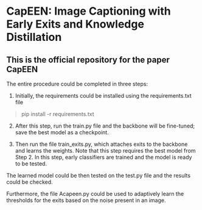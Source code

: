 # CapEEN: Image Captioning with Early Exits and Knowledge Distillation

## This is the official repository for the paper CapEEN
The entire procedure could be completed in three steps:

1. Initially, the requirements could be installed using the requirements.txt file

>pip install -r requirements.txt

2. After this step, run the train.py file and the backbone will be fine-tuned; save the best model as a checkpoint.

3. Then run the file train_exits.py, which attaches exits to the backbone and learns the weights.
 Note that this step requires the best model from Step 2. In this step, early classifiers are trained and the model is ready to be tested.

The learned model could be then tested on the test.py file and the results could be checked.

Furthermore, the file Acapeen.py could be used to adaptively learn the thresholds for the exits based on the noise present in an image.
